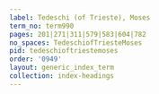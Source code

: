 ```yaml
---
label: Tedeschi (of Trieste), Moses
term_no: term990
pages: 201|271|311|579|583|604|782
no_spaces: TedeschiofTriesteMoses
pid: tedeschioftriestemoses
order: '0949'
layout: generic_index_term
collection: index-headings
---
```

